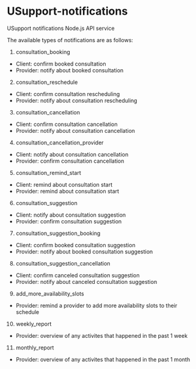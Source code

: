 # USupport-notifications

USupport notifications Node.js API service

The available types of notifications are as follows:

1. consultation_booking

- Client: confirm booked consultation
- Provider: notify about booked consultation

2. consultation_reschedule

- Client: confirm consultation rescheduling
- Provider: notify about consultation rescheduling

3. consultation_cancellation

- Client: confirm consultation cancellation
- Provider: notify about consultation cancellation

4. consultation_cancellation_provider

- Client: notify about consultation cancellation
- Provider: confirm consultation cancellation

5. consultation_remind_start

- Client: remind about consultation start
- Provider: remind about consultation start

6. consultation_suggestion

- Client: notify about consultation suggestion
- Provider: confirm consultation suggestion

7. consultation_suggestion_booking

- Client: confirm booked consultation suggestion
- Provider: notify about booked consultation suggestion

8. consultation_suggestion_cancellation

- Client: confirm canceled consultation suggestion
- Provider: notify about canceled consultation suggestion

9. add_more_availability_slots

- Provider: remind a provider to add more availability slots to their schedule

10. weekly_report

- Provider: overview of any activites that happened in the past 1 week

11. monthly_report

- Provider: overview of any activites that happened in the past 1 month
